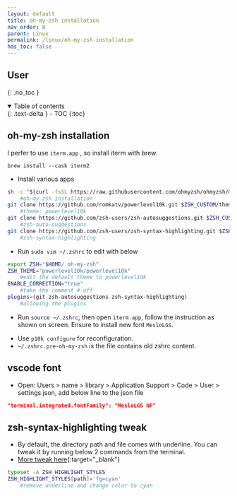 ```yaml
---
layout: default
title: oh-my-zsh installation
nav_order: 8
parent: Linux
permalink: /linux/oh-my-zsh-installation
has_toc: false
---
```


## User

{: .no_toc }

<details open markdown="block">
  <summary>
    Table of contents
  </summary>
  {: .text-delta }
- TOC
{:toc}
</details>

## oh-my-zsh installation

I perfer to use `iterm.app` , so install iterm with brew.

```
brew install --cask iterm2
```

- Install various apps

```bash
sh -c "$(curl -fsSL https://raw.githubusercontent.com/ohmyzsh/ohmyzsh/master/tools/install.sh)"
    #oh-my-zsh installation
git clone https://github.com/romkatv/powerlevel10k.git $ZSH_CUSTOM/themes/powerlevel10k
    #theme: powerlevel10k
git clone https://github.com/zsh-users/zsh-autosuggestions.git $ZSH_CUSTOM/plugins/zsh-autosuggestions
    #zsh-auto-suggestions
git clone https://github.com/zsh-users/zsh-syntax-highlighting.git $ZSH_CUSTOM/plugins/zsh-syntax-highlighting
    #zsh-syntax-highlighting
```

- Run `sudo vim ~/.zshrc` to edit with below

```bash
export ZSH="$HOME/.oh-my-zsh"
ZSH_THEME="powerlevel10k/powerlevel10k"
    #edit the default theme to powerlevel10k
ENABLE_CORRECTION="true"
    #take the comment # off
plugins=(git zsh-autosuggestions zsh-syntax-highlighting)
    #allowing the plugins
```

- Run `source ~/.zshrc`, then open `iterm.app`, follow the instruction as shown on screen. Ensure to install new font `MesloLGS`.

* Use `p10k configure` for reconfiguration.
* `~/.zshrc.pre-oh-my-zsh` is the file contains old zshrc content.

## vscode font

- Open: Users > name > library > Application Support > Code > User > settings.json, add below line to the json file

```json
"terminal.integrated.fontFamily": "MesloLGS NF"
```

## zsh-syntax-highlighting tweak

- By default, the directory path and file comes with underline. You can tweak it by running below 2 commands from the terminal.
- [More tweak here](https://github.com/zsh-users/zsh-syntax-highlighting/tree/master/highlighters/main#readme){:target="_blank"}

```bash
typeset -A ZSH_HIGHLIGHT_STYLES
ZSH_HIGHLIGHT_STYLES[path]='fg=cyan'
    #remove underline and change color to cyan
```
